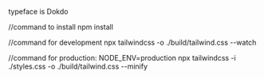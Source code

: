 typeface is Dokdo

//command to install
npm install

//command for development
npx tailwindcss -o ./build/tailwind.css --watch     

//command for production:
NODE_ENV=production npx tailwindcss -i ./styles.css -o ./build/tailwind.css --minify
